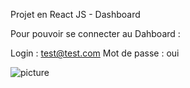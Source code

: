 
Projet en React JS - Dashboard

Pour pouvoir se connecter au Dahboard :

Login :         test@test.com
Mot de passe :  oui

![picture](capture%20d'écran/connexion.png)
